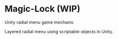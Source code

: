 # Magic-Lock (WIP)
Unity radial menu game mechanic

Layered radial menu using scriptable objects in Unity.
